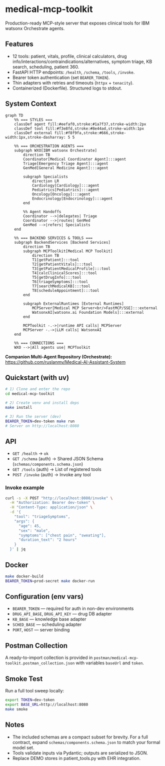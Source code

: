 # medical-mcp-toolkit

Production-ready MCP-style server that exposes clinical tools for IBM watsonx Orchestrate agents.

## Features
- 12 tools: patient, vitals, profile, clinical calculators, drug info/interactions/contraindications/alternatives, symptom triage, KB search, scheduling, patient 360.
- FastAPI HTTP endpoints: `/health`, `/schema`, `/tools`, `/invoke`.
- Bearer token authentication (set `BEARER_TOKEN`).
- Thin adapters with retries and timeouts (`httpx` + `tenacity`).
- Containerized (Dockerfile). Structured logs to stdout.

## System Context

```mermaid
graph TD
    %% === STYLES ===
    classDef agent fill:#eefaf0,stroke:#1a7f37,stroke-width:2px
    classDef tool fill:#f3e8fd,stroke:#8e44ad,stroke-width:1px
    classDef external fill:#f8f9fa,stroke:#666,stroke-width:1px,stroke-dasharray: 5 5

    %% === ORCHESTRATION AGENTS ===
    subgraph WXO[IBM watsonx Orchestrate]
        direction TB
        Coordinator[Medical Coordinator Agent]:::agent
        Triage[Emergency Triage Agent]:::agent
        GenMed[General Medicine Agent]:::agent

        subgraph Specialists
            direction LR
            Cardiology[Cardiology]:::agent
            Pediatrics[Pediatrics]:::agent
            Oncology[Oncology]:::agent
            Endocrinology[Endocrinology]:::agent
        end

        %% Agent Handoffs
        Coordinator -->|delegates| Triage
        Coordinator -->|routes| GenMed
        GenMed -->|refers| Specialists
    end

    %% === BACKEND SERVICES & TOOLS ===
    subgraph BackendServices [Backend Services]
        direction TB
        subgraph MCPToolkit[Medical MCP Toolkit]
            direction TB
            T1[getPatient]:::tool
            T2[getPatientVitals]:::tool
            T3[getPatientMedicalProfile]:::tool
            T4[calcClinicalScores]:::tool
            T5[getDrugInfo]:::tool
            T6[triageSymptoms]:::tool
            T7[searchMedicalKB]:::tool
            T8[scheduleAppointment]:::tool
        end

        subgraph ExternalRuntimes [External Runtimes]
            MCPServer[Medical MCP Server<br/>FastMCP/SSE]:::external
            WatsonxAI[watsonx.ai Foundation Models]:::external
        end
        
        MCPToolkit -.->|runtime API calls| MCPServer
        MCPServer -.->|LLM calls| WatsonxAI
    end

    %% === CONNECTIONS ===
    WXO -->|All agents use| MCPToolkit
```

**Companion Multi‑Agent Repository (Orchestrate):**
<https://github.com/ruslanmv/Medical-AI-Assistant-System>

## Quickstart (with uv)
```bash
# 1) Clone and enter the repo
cd medical-mcp-toolkit

# 2) Create venv and install deps
make install

# 3) Run the server (dev)
BEARER_TOKEN=dev-token make run
# Server on http://localhost:8080
```

## API
- `GET /health` → `ok`
- `GET /schema` (auth) → Shared JSON Schema (`schemas/components.schema.json`)
- `GET /tools` (auth) → List of registered tools
- `POST /invoke` (auth) → Invoke any tool

### Invoke example
```bash
curl -s -X POST "http://localhost:8080/invoke" \
  -H "Authorization: Bearer dev-token" \
  -H "Content-Type: application/json" \
  -d '{
    "tool": "triageSymptoms",
    "args": {
      "age": 45,
      "sex": "male",
      "symptoms": ["chest pain", "sweating"],
      "duration_text": "2 hours"
    }
  }' | jq
```

## Docker
```bash
make docker-build
BEARER_TOKEN=prod-secret make docker-run
```

## Configuration (env vars)
- `BEARER_TOKEN` — required for auth in non-dev environments
- `DRUG_API_BASE`, `DRUG_API_KEY` — drug DB adapter
- `KB_BASE` — knowledge base adapter
- `SCHED_BASE` — scheduling adapter
- `PORT`, `HOST` — server binding

## Postman Collection
A ready-to-import collection is provided in `postman/medical-mcp-toolkit.postman_collection.json` with variables `baseUrl` and `token`.

## Smoke Test
Run a full tool sweep locally:
```bash
export TOKEN=dev-token
export BASE_URL=http://localhost:8080
make smoke
```

## Notes
- The included schemas are a compact subset for brevity. For a full contract, expand `schemas/components.schema.json` to match your formal model set.
- Tools validate inputs via Pydantic; outputs are serialized to JSON.
- Replace DEMO stores in patient_tools.py with EHR integration.
